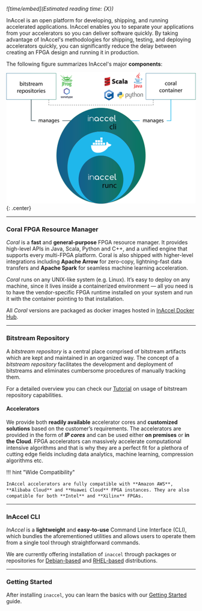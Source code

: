 *![time/embed](Estimated reading time: {X})*

InAccel is an open platform for developing, shipping, and running accelerated
applications. InAccel enables you to separate your applications from your
accelerators so you can deliver software quickly. By taking advantage of
InAccel's methodologies for shipping, testing, and deploying accelerators
quickly, you can significantly reduce the delay between creating an FPGA design
and running it in production.

The following figure summarizes InAccel's major **components**:

![picture](/img/inaccel.png){: .center}

---

### Coral FPGA Resource Manager

*Coral* is a **fast** and **general-purpose** FPGA resource manager. It provides
high-level APIs in Java, Scala, Python and C++, and a unified engine that
supports every multi-FPGA platform. Coral is also shipped with higher-level
integrations including **Apache Arrow** for zero-copy, lightning-fast data
transfers and **Apache Spark** for seamless machine learning acceleration.

*Coral* runs on any UNIX-like system (e.g. Linux). It’s easy to deploy on any
machine, since it lives inside a containerized environment — all you need is to
have the vendor-specific FPGA runtime installed on your system and run it with
the container pointing to that installation.

All *Coral* versions are packaged as docker images hosted in
[InAccel Docker Hub](https://hub.docker.com/u/inaccel).

---

### Bitstream Repository

A *bitstream repository* is a central place comprised of bitstream artifacts
which are kept and maintained in an organized way. The concept of a
*bitstream repository* facilitates the development and deployment of bitstreams
and eliminates cumbersome procedures of manually tracking them.

For a detailed overview you can check our
[Tutorial](/get-started/part3/#bitstream-deployment) on usage of
bitstream repository capabilities.

#### Accelerators

We provide both **readily available** accelerator cores and
**customized solutions** based on the customer’s requirements. The accelerators
are provided in the form of ***IP cores*** and can be used either
**on premises** or **in the Cloud**. FPGA accelerators can massively accelerate
computational intensive algorithms and that is why they are a perfect fit for a
plethora of cutting edge fields including data analytics, machine learning,
compression algorithms etc.

!!! hint "Wide Compatibility"

	InAccel accelerators are fully compatible with **Amazon AWS**,
	**Alibaba Cloud** and **Huawei Cloud** FPGA instances. They are also
	compatible for both **Intel** and **Xilinx** FPGAs.

---

### InAccel CLI

*InAccel* is a **lightweight** and **easy-to-use** Command Line Interface (CLI),
which bundles the aforementioned utilities and allows users to operate them from
a single tool through straightforward commands.

We are currently offering installation of `inaccel` through packages or
repositories for [Debian-based](/install/debian) and [RHEL-based](/install/rpm)
distributions.

---

### Getting Started

After installing `inaccel`, you can learn the basics with our
[Getting Started](/get-started) guide.
